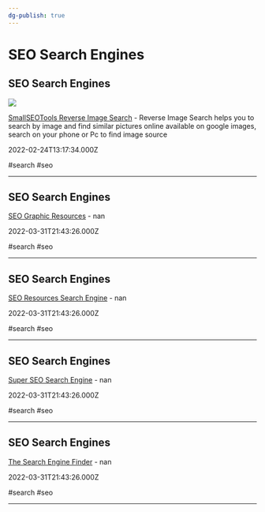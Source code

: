 ```yaml
---
dg-publish: true
---
```


# SEO Search Engines

## SEO Search Engines

![](https://cdn.smallseotools.com/og-images/1680693226-reverse-image-search.png)

[SmallSEOTools Reverse Image Search](https://smallseotools.com/reverse-image-search) - Reverse Image Search helps you to search by image and find similar pictures online available on google images, search on your phone or Pc to find image source

2022-02-24T13:17:34.000Z

#search #seo

---

## SEO Search Engines

[SEO Graphic Resources](https://cse.google.com/cse?cx=006290531980334157382%3A3x8i6ydquuc) - nan

2022-03-31T21:43:26.000Z

#search #seo

---

## SEO Search Engines

[SEO Resources Search Engine](https://cse.google.com/cse?cx=005797772976587943970%3Ai7q6z1kjm1w) - nan

2022-03-31T21:43:26.000Z

#search #seo

---

## SEO Search Engines

[Super SEO Search Engine](https://cse.google.com/cse?cx=005797772976587943970%3Addxth6fexqw) - nan

2022-03-31T21:43:26.000Z

#search #seo

---

## SEO Search Engines

[The Search Engine Finder](https://cse.google.com/cse?cx=013991603413798772546%3Acsa-hd4a4dk) - nan

2022-03-31T21:43:26.000Z

#search #seo

---
